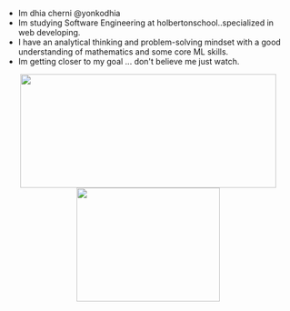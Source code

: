 - Im dhia cherni @yonkodhia
- Im studying Software Engineering at holbertonschool..specialized in web developing.
- I have an analytical thinking and problem-solving mindset with a good understanding of mathematics and some core ML skills.
- Im getting closer to my goal ... don't believe me just watch. 

<p align="center">
 <img width="450" height="200" src="https://github-readme-stats.vercel.app/api?username=yonkodhia&show_icons=true&bg_color=0C1117&title_color=58A6FF&text_color=C9D1D9&icon_color=58A6FF&include_all_commits=true&count_private=true&hide=prs,issues">
  <img width="252" height="200"
  src="https://github-readme-stats.vercel.app/api/top-langs/?username=yonkodhia&show_icons=true&bg_color=0C1117&title_color=58A6FF&text_color=C9D1D9&icon_color=58A6FF&layout=compact&langs_count=8">
</p>
